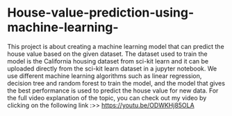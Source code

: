 # House-value-prediction-using-machine-learning-
This project is about creating a machine learning model that can predict the house value based on the given dataset. The dataset used to train the model is the California housing dataset from sci-kit learn and it can be uploaded directly from the sci-kit learn dataset in a jupyter notebook. We use different machine learning algorithms such as linear regression, decision tree and random forest to train the model, and the model that gives the best performance is used to predict the house value for new data. 
For the full video explanation of the topic, you can check out my video by clicking on the following link :>> https://youtu.be/ODWKHj85OLA
